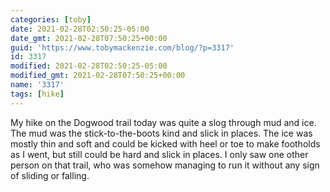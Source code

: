 ```yaml
---
categories: [toby]
date: 2021-02-28T02:50:25-05:00
date_gmt: 2021-02-28T07:50:25+00:00
guid: 'https://www.tobymackenzie.com/blog/?p=3317'
id: 3317
modified: 2021-02-28T02:50:25-05:00
modified_gmt: 2021-02-28T07:50:25+00:00
name: '3317'
tags: [hike]
---
```


My hike on the Dogwood trail today was quite a slog through mud and ice.<!--more-->  The mud was the stick-to-the-boots kind and slick in places.  The ice was mostly thin and soft and could be kicked with heel or toe to make footholds as I went, but still could be hard and slick in places.  I only saw one other person on that trail, who was somehow managing to run it without any sign of sliding or falling.
